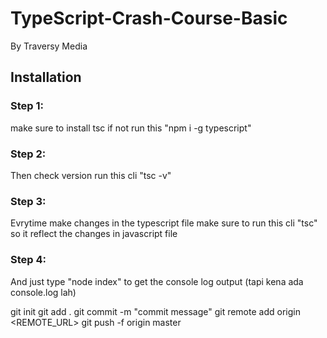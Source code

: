 # TypeScript-Crash-Course-Basic
 By Traversy Media

## Installation
### Step 1: 
make sure to install tsc if not run this "npm i -g typescript"

### Step 2: 
Then check version run this cli "tsc -v"

### Step 3: 
Evrytime make changes in the typescript file make sure to run this cli "tsc" 
so it reflect the changes in javascript file 

### Step 4: 
And just type "node index" to get the console log output (tapi kena ada console.log lah)

git init 
git add .
git commit -m "commit message"
git remote add origin <REMOTE_URL> 
git push -f origin master
